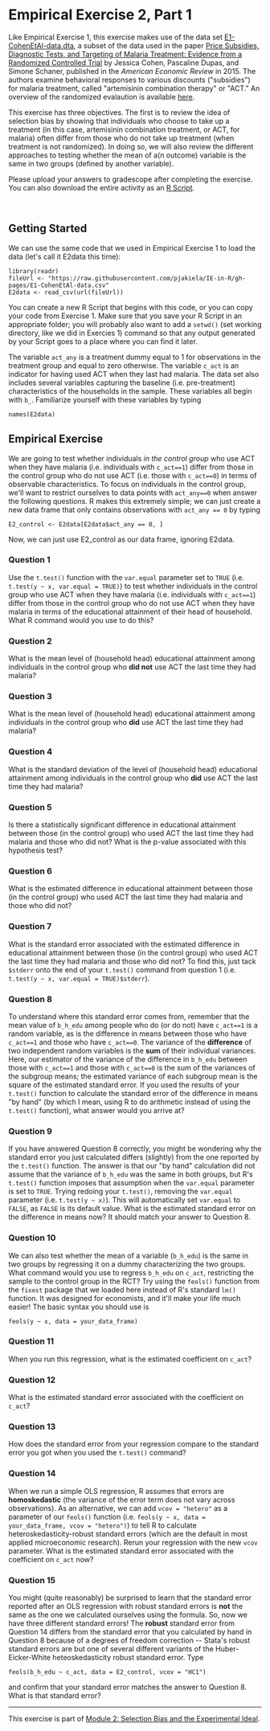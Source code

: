 # Empirical Exercise 2, Part 1

Like Empirical Exercise 1, this exercise makes use of the data set [E1-CohenEtAl-data.dta](https://pjakiela.github.io/ECON523/exercises/E1-CohenEtAl-data.dta), 
a subset of the data used in the 
paper [Price Subsidies, Diagnostic Tests, and Targeting of Malaria Treatment: Evidence from a Randomized Controlled Trial](https://www.aeaweb.org/articles?id=10.1257/aer.20130267) 
by Jessica Cohen, Pascaline Dupas, and Simone Schaner, published in the _American Economic Review_ in 2015.  The authors examine behavioral responses to 
various discounts ("subsidies") for malaria treatment, called "artemisinin combination therapy" or "ACT."  An overview of the randomized evalaution is available [here](https://www.povertyactionlab.org/sites/default/files/publication/2011.12.15-Subsidizing-Malaria.pdf).

This exercise has three objectives.  The first is to review the idea of selection bias by showing that individuals who choose to take up a treatment (in this case, 
artemisinin combination treatment, or ACT, for malaria) often differ from those who do not take up treatment (when treatment is not randomized).  In doing so, we will also 
review the different approaches to testing whether the mean of a(n outcome) variable is the same in two groups (defined by another variable).    

Please upload your answers to gradescope after completing the exercise.  You can also download the entire activity 
as an [R Script](https://pjakiela.github.io/ECON523/exercises/E2-questions.do).  

<br>

## Getting Started 

We can use the same code that we used in Empirical Exercise 1 to load the data (let's call it E2data this time):
```
library(readr)
fileUrl <- "https://raw.githubusercontent.com/pjakiela/IE-in-R/gh-pages/E1-CohenEtAl-data.csv"
E2data <- read_csv(url(fileUrl))
```
You can create a new R Script that begins with this code, or you can copy your code from Exercise 1.  Make sure that you save your R Script in an appropriate folder; you will probably also want to add a `setwd()` (set working directory, like we did in Exercies 1) command so that any output generated by your Script goes to a place where you can find it later.

The variable `act_any` is a treatment dummy equal to 1 for observations in the treatment group and equal to zero otherwise.  The variable `c_act` is an indicator 
for having used ACT when they last had malaria.  The data set also includes several variables capturing the baseline (i.e. pre-treatment) characteristics of the households in the sample.  These variables all begin with `b_`.  Familiarize yourself with these variables by typing
```
names(E2data)
```

## Empirical Exercise  

We are going to test whether individuals *in the control group* who use ACT when they have malaria (i.e. individuals with `c_act==1`) differ from those 
in the control group who do not use ACT (i.e. those with `c_act==0`) in terms of observable characteristics.  To focus on individuals in the control group, 
we'll want to restrict ourselves to data points with `act_any==0` when answer the following questions. R makes this extremely simple; we can just create a new data frame that only contains observations with `act_any == 0` by typing
```
E2_control <- E2data[E2data$act_any == 0, ]
```
Now, we can just use E2_control as our data frame, ignoring E2data.


### Question 1  

Use the `t.test()` function with the `var.equal` parameter set to `TRUE` (i.e. `t.test(y ~ x, var.equal = TRUE)`) to test whether individuals in the control group who use ACT when they have malaria (i.e. individuals with `c_act==1`) differ from those 
in the control group who do not use ACT when they have malaria in terms of the educational attainment of their head of household.  What R command would you use to do this?

### Question 2  

What is the mean level of (household head) educational attainment among individuals in the control group who **did not** use ACT the last time they had malaria?

### Question 3  

What is the mean level of (household head) educational attainment among individuals in the control group who **did** use ACT the last time they had malaria?

### Question 4  

What is the standard deviation of the level of (household head) educational attainment among individuals in the control group who **did** use ACT the last time they 
had malaria?

### Question 5  

Is there a statistically significant difference in educational attainment between those (in the control group) who used ACT the last time they had malaria and those who did not?  What is the p-value associated with this hypothesis test?

### Question 6  

What is the estimated difference in educational attainment between those (in the control group) who used ACT the last time they had malaria and those who did not?  

### Question 7  

What is the standard error associated with the estimated difference in educational attainment between those (in the control group) who used ACT the last time they had malaria and those who did not? To find this, just tack `$stderr` onto the end of your `t.test()` command from question 1 (i.e. `t.test(y ~ x, var.equal = TRUE)$stderr`).

### Question 8  

To understand where this standard error comes from, remember that the mean value of `b_h_edu` among people who do (or do not) have `c_act==1` is a random variable, as is the difference in means between those who have `c_act==1` and those who have `c_act==0`.  The variance of the **difference** of two independent random variables is the **sum** of their individual variances.  Here, our estimator of the variance of the difference in `b_h_edu` between those with `c_act==1` and those with `c_act==0` is the sum of the variances of the subgroup means; the estimated variance of each subgroup mean is the square of the estimated standard error.  If you used the results of your `t.test()` function to calculate the standard error of the difference in means "by hand" (by which I mean, using R to do arithmetic instead of using the `t.test()` function), what answer would you arrive at?  

### Question 9 

If you have answered Question 8 correctly, you might be wondering why the standard error you just calculated differs (slightly) from the one reported by the `t.test()` function.  The answer is that our "by hand" calculation did not assume that the variance of `b_h_edu` was the same in both groups, but R's `t.test()` function imposes that assumption when the `var.equal` parameter is set to `TRUE`.  Trying redoing your `t.test()`, removing the `var.equal` parameter (i.e. `t.test(y ~ x)`). This will automatically set `var.equal` to `FALSE`, as `FALSE` is its default value.  What is the estimated standard error on the difference in means now?  It should match your answer to Question 8.

### Question 10  

We can also test whether the mean of a variable (`b_h_edu`) is the same in two groups by regressing it on a dummy characterizing the two groups.  What command would you use to regress `b_h_edu` on `c_act`, restricting the sample to the control group in the RCT? Try using the `feols()` function from the `fixest` package that we loaded here instead of R's standard `lm()` function. It was designed for economists, and it'll make your life much easier! The basic syntax you should use is
```
feols(y ~ x, data = your_data_frame)
```

### Question 11  

When you run this regression, what is the estimated coefficient on `c_act`?  

### Question 12 

What is the estimated standard error associated with the coefficient on `c_act`?  

### Question 13 

How does the standard error from your regression compare to the standard error you got when you used the `t.test()` command?

### Question 14

When we run a simple OLS regression, R assumes that errors are **homoskedastic** (the variance of the error term does not vary across observations).  As an alternative, we can add `vcov = "hetero"` as a parameter of our `feols()` function (i.e. `feols(y ~ x, data = your_data_frame, vcov = "hetero")`) to tell R to calculate heteroskedasticity-robust standard errors (which are the default in most applied microeconomic research).  Rerun your regression with the new `vcov` parameter. What is the estimated standard error associated with the coefficient on `c_act` now? 

### Question 15 

You might (quite reasonably) be surprised to learn that the standard error reported after an OLS regression with robust standard errors is **not** the same as the one we calculated ourselves using the formula.  So, now we have three different standard errors!  The **robust** standard error from Question 14 differs from the standard error that you calculated by hand in Question 8 because of a degrees of freedom correction -- Stata's robust standard errors are but one of several different variants of the Huber-Eicker-White heteoskedasticity robust standard error.  Type 
```
feols(b_h_edu ~ c_act, data = E2_control, vcov = "HC1")
```
and confirm that your standard error matches the answer to Question 8.  What is that standard error? 


   ---
  
This exercise is part of [Module 2:  Selection Bias and the Experimental Ideal](https://pjakiela.github.io/ECON523/M2-selection-bias.html).
